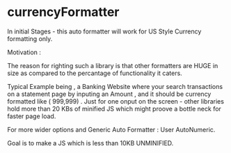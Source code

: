 # currencyFormatter 


In initial Stages - this auto formatter will work for US Style Currency formatting only. 

Motivation : 

The reason for righting such a library is that other formatters are HUGE in size as compared to the percantage of functionality it caters.

Typical Example being , a Banking Website where your search transactions on a statement page by inputing an Amount , and it should be currency formatted like ( 999,999) . Just for one onput on the screen - other libraries hold more than 20 KBs of minified JS which might proove a bottle neck for faster page load. 

For more wider options and Generic Auto Formatter : User AutoNumeric.

Goal is to make a JS which is less than 10KB UNMINIFIED.
